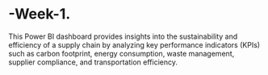 # -Week-1.
This Power BI dashboard provides insights into the sustainability and efficiency of a supply chain by analyzing key performance indicators (KPIs) such as carbon footprint, energy consumption, waste management, supplier compliance, and transportation efficiency.
